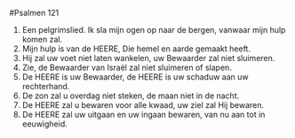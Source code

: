 #Psalmen 121
1. Een pelgrimslied. Ik sla mijn ogen op naar de bergen, vanwaar mijn hulp komen zal. 
2. Mijn hulp is van de HEERE, Die hemel en aarde gemaakt heeft. 
3. Hij zal uw voet niet laten wankelen, uw Bewaarder zal niet sluimeren. 
4. Zie, de Bewaarder van Israël zal niet sluimeren of slapen. 
5. De HEERE is uw Bewaarder, de HEERE is uw schaduw aan uw rechterhand. 
6. De zon zal u overdag niet steken, de maan niet in de nacht. 
7. De HEERE zal u bewaren voor alle kwaad, uw ziel zal Hij bewaren. 
8. De HEERE zal uw uitgaan en uw ingaan bewaren, van nu aan tot in eeuwigheid.
